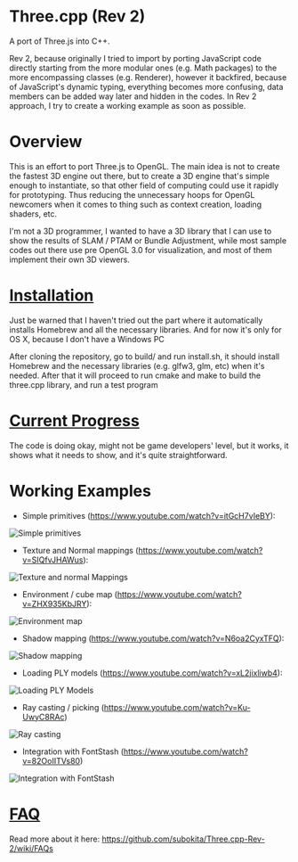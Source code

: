 Three.cpp (Rev 2)
=========

A port of Three.js into C++. 

Rev 2, because originally I tried to import by porting JavaScript code directly starting from the more modular ones (e.g. Math packages) to the more encompassing classes (e.g. Renderer), however it backfired, because of JavaScript's dynamic typing, everything becomes more confusing, data members can be added way later and hidden in the codes. In Rev 2 approach, I try to create a working example as soon as possible.


Overview
========
This is an effort to port Three.js to OpenGL. The main idea is not to create the fastest 3D engine out there, but to create a 3D engine that's simple enough to instantiate, so that other field of computing could use it rapidly for prototyping. Thus reducing the unnecessary hoops for OpenGL newcomers when it comes to thing such as context creation, loading shaders, etc.

I'm not a 3D programmer, I wanted to have a 3D library that I can use to show the results of SLAM / PTAM or Bundle Adjustment, while most sample codes out there use pre OpenGL 3.0 for visualization, and most of them implement their own 3D viewers.

[Installation](https://github.com/subokita/Three.cpp-Rev-2/wiki/Installation)
============
Just be warned that I haven't tried out the part where it automatically installs Homebrew and all the necessary libraries. And for now it's only for OS X, because I don't have a Windows PC

After cloning the repository, go to build/ and run install.sh, it should install Homebrew and the necessary libraries (e.g. glfw3, glm, etc) when it's needed. After that it will proceed to run cmake and make to build the three.cpp library, and run a test program

[Current Progress](https://github.com/subokita/Three.cpp-Rev-2/wiki/Current-Progress)
================

The code is doing okay, might not be game developers' level, but it works, it shows what it needs to show, and it's quite straightforward.


Working Examples
================
* Simple primitives (https://www.youtube.com/watch?v=itGcH7vIeBY):

![Simple primitives](http://subokita.files.wordpress.com/2014/07/screen-shot-2014-07-17-at-14-57-53.png?w=400)

* Texture and Normal mappings (https://www.youtube.com/watch?v=SIQfvJHAWus):

![Texture and normal Mappings](http://subokita.files.wordpress.com/2014/07/texture-and-normal-mappings.gif?w=400)

* Environment / cube map (https://www.youtube.com/watch?v=ZHX935KbJRY):

![Environment map](http://subokita.files.wordpress.com/2014/07/2014-07-22-20_37_43.gif?w=400)

* Shadow mapping (https://www.youtube.com/watch?v=N6oa2CyxTFQ):

![Shadow mapping](http://subokita.files.wordpress.com/2014/08/2014-08-03-11_26_29.gif?w=400)

* Loading PLY models (https://www.youtube.com/watch?v=xL2jixliwb4):

![Loading PLY Models](https://subokita.files.wordpress.com/2014/08/2014-08-04-18_53_49.gif?w=400)

* Ray casting / picking (https://www.youtube.com/watch?v=Ku-UwyC8RAc)

![Ray casting](http://subokita.files.wordpress.com/2014/08/2014-08-11-11_23_27.gif?w=400)

* Integration with FontStash (https://www.youtube.com/watch?v=82OoIITVs80)

![Integration with FontStash](https://subokita.files.wordpress.com/2014/08/2014-08-18-14_19_12.gif?w=400)

[FAQ](https://github.com/subokita/Three.cpp-Rev-2/wiki/FAQs)
===
Read more about it here: https://github.com/subokita/Three.cpp-Rev-2/wiki/FAQs
